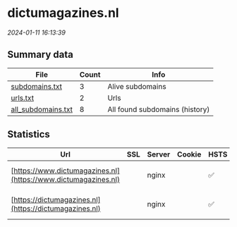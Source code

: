 # dictumagazines.nl
*2024-01-11 16:13:39*
## Summary data
| File       | Count | Info |
|------------|-------|------|
|[subdomains.txt](/data/dictumagazines.nl/subdomains.txt)|3|Alive subdomains|
|[urls.txt](/data/dictumagazines.nl/urls.txt)|2|Urls|
|[all_subdomains.txt](/data/dictumagazines.nl/all_subdomains.txt)|8|All found subdomains (history)|
## Statistics
| Url | SSL | Server | Cookie | HSTS | CSP | XFO | XXP | RP | Tech |Title |
|------------|-------|------|------|------|------|------|------|------|------|------|
|[https://www.dictumagazines.nl](https://www.dictumagazines.nl)| |nginx| |:white_check_mark: |:warning: | 1:white_check_mark: | 2:white_check_mark: | 3:white_check_mark: |Bloomreach HSTS Nginx|Kiosk | Dictumag...|
|[https://dictumagazines.nl](https://dictumagazines.nl)| |nginx| |:white_check_mark: |:warning: | 1:white_check_mark: | 2:white_check_mark: | 3:white_check_mark: |HSTS Nginx|301 Moved Perman...|